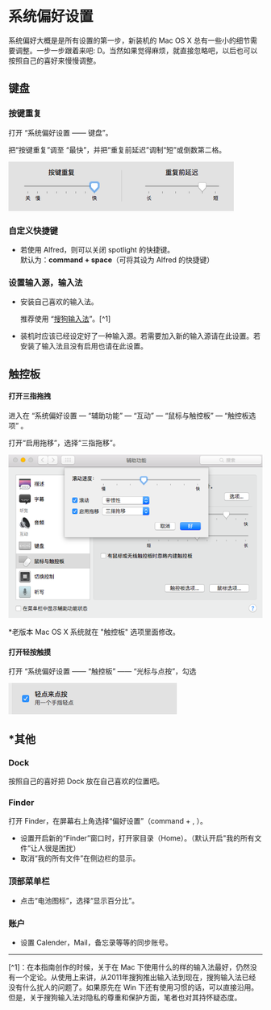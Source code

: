 # 系统偏好设置

系统偏好大概是是所有设置的第一步，新装机的 Mac OS X 总有一些小的细节需要调整。一步一步跟着来吧: D。当然如果觉得麻烦，就直接忽略吧，以后也可以按照自己的喜好来慢慢调整。

## 键盘

### 按键重复

打开 “系统偏好设置 —— 键盘”。

把“按键重复”调至 “最快”，并把“重复前延迟”调制“短”或倒数第二格。

![](Keyboard-preference-1.png)

### 自定义快捷键

- 若使用 Alfred，则可以关闭 spotlight 的快捷键。  
  默认为：**command + space**（可将其设为 Alfred 的快捷键）

### 设置输入源，输入法 
- 安装自己喜欢的输入法。

  推荐使用 “[搜狗输入法](http://pinyin.sogou.com/mac/)”。[^1]
  
- 装机时应该已经设定好了一种输入源。若需要加入新的输入源请在此设置。若安装了输入法且没有启用也请在此设置。

## 触控板

#### 打开三指拖拽

进入在 “系统偏好设置 — “辅助功能” — “互动” — “鼠标与触控板” — “触控板选项” 。

打开“启用拖移”，选择“三指拖移”。

![](preference-drag.png)

*老版本 Mac OS X 系统就在 "触控板" 选项里面修改。

#### 打开轻按触摸

打开 “系统偏好设置 —— “触控板” —— “光标与点按”，勾选

![](preference-click.png)

## *其他

### Dock

按照自己的喜好把 Dock 放在自己喜欢的位置吧。

### Finder

打开 Finder，在屏幕右上角选择“偏好设置”（command + , ）。

- 设置开启新的“Finder”窗口时，打开家目录（Home）。（默认开启"我的所有文件”让人很是困扰）
- 取消“我的所有文件”在侧边栏的显示。

### 顶部菜单栏

- 点击“电池图标”，选择“显示百分比”。

### 账户

- 设置 Calender，Mail，备忘录等等的同步账号。

---

[^1]：在本指南创作的时候，关于在 Mac 下使用什么的样的输入法最好，仍然没有一个定论。从使用上来讲，从2011年搜狗推出输入法到现在，搜狗输入法已经没有什么扰人的问题了。如果原先在 Win 下还有使用习惯的话，可以直接沿用。但是，关于搜狗输入法对隐私的尊重和保护方面，笔者也对其持怀疑态度。

